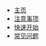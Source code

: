 <!-- _sidebar.md -->

* [主页](/zh-CN/)
* [注意事项](/zh-CN/precautions)
* [快速开始](/zh-CN/quickstart)
* [常见问题](/zh-CN/faq)
